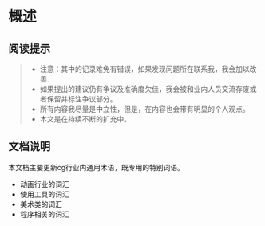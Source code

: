 # 概述

## 阅读提示

>* 注意：其中的记录难免有错误，如果发现问题所在联系我，我会加以改善.
>* 如果提出的建议仍有争议及准确度欠佳，我会被和业内人员交流存废或者保留并标注争议部分。
>* 所有内容我尽量是中立性，但是，在内容也会带有明显的个人观点。
>* 本文是在持续不断的扩充中。

## 文档说明

本文档主要更新cg行业内通用术语，既专用的特别词语。

* 动画行业的词汇
* 使用工具的词汇
* 美术类的词汇
* 程序相关的词汇

